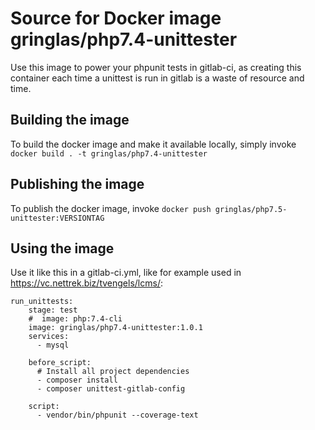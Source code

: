 # Source for Docker image gringlas/php7.4-unittester

Use this image to power your phpunit tests in gitlab-ci, as creating this container each time a unittest is run in
gitlab is a waste of resource and time.

## Building the image

To build the docker image and make it available locally, simply invoke
`docker build . -t gringlas/php7.4-unittester`

## Publishing the image

To publish the docker image, invoke
`docker push gringlas/php7.5-unittester:VERSIONTAG`

## Using the image

Use it like this in a gitlab-ci.yml, like for example used in https://vc.nettrek.biz/tvengels/lcms/:

```
run_unittests:
    stage: test
    #  image: php:7.4-cli
    image: gringlas/php7.4-unittester:1.0.1
    services:
      - mysql
    
    before_script:
      # Install all project dependencies
      - composer install
      - composer unittest-gitlab-config
    
    script:
      - vendor/bin/phpunit --coverage-text
```
